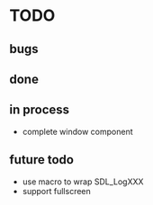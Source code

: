 # TODO

## bugs

## done

## in process
* complete window component

## future todo
* use macro to wrap SDL_LogXXX
* support fullscreen